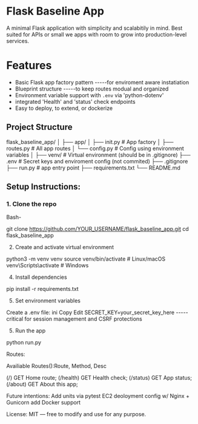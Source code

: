 # Flask Baseline App

A minimal Flask application with simplicity and scalabitily in mind. Best suited for APIs or small we apps with room to grow into production-level services.

# Features

- Basic Flask app factory pattern  -----for enviroment aware instatiation
- Blueprint structure  -----to keep routes modual and organized 
- Environment variable support with `.env` via 'python-dotenv'
- integrated 'Health' and 'status' check endpoints
- Easy to deploy, to extend, or dockerize

## Project Structure

flask_baseline_app/
│
├── app/
│ ├── init.py # App factory
│ ├── routes.py # All app routes
│ └── config.py # Config using environment variables
│
├── venv/ # Virtual environment (should be in .gitignore)
├── .env # Secret keys and enviroment config (not commited)
├── .gitignore
├── run.py # app entry point
├── requirements.txt
└── README.md

## Setup Instructions:

### 1. Clone the repo

Bash-

git clone https://github.com/YOUR_USERNAME/flask_baseline_app.git
cd flask_baseline_app

2. Create and activate virtual environment
   
python3 -m venv venv
source venv/bin/activate  # Linux/macOS
venv\Scripts\activate     # Windows

4. Install dependencies

pip install -r requirements.txt

5. Set environment variables

Create a .env file:
ini
Copy
Edit
SECRET_KEY=your_secret_key_here -----critical for session management and CSRF protections

5. Run the app

python run.py

Routes:

Availiable Routes():Route, Method, Desc

(/)	     GET   Home route;
(/health)  GET  Health check;
(/status)  GET	 App status;
(/about)	 GET About this app;

Future intentions:
Add units via pytest
EC2 deoloyment config w/ Nginx + Gunicorn
add Docker support

License:
MIT — free to modify and use for any purpose.
